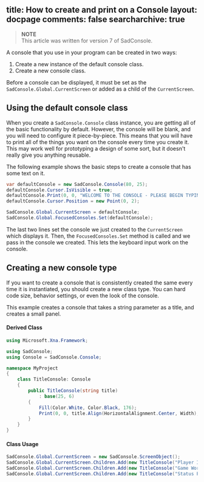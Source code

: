 title: How to create and print on a Console
layout: docpage
comments: false
searcharchive: true
---

>**NOTE**  
>This article was written for version 7 of SadConsole.

A console that you use in your program can be created in two ways:

1.  Create a new instance of the default console class.
1.  Create a new console class.

Before a console can be displayed, it must be set as the `SadConsole.Global.CurrentScreen` or added as a child of the `CurrentScreen`.

## Using the default console class
When you create a `SadConsole.Console` class instance, you are getting all of the basic functionality by default. However, the console will be blank, and you will need to configure it piece-by-piece. This means that you will have to print all of the things you want on the console every time you create it. This may work well for prototyping a design of some sort, but it doesn't really give you anything reusable.

The following example shows the basic steps to create a console that has some text on it.

```csharp
var defaultConsole = new SadConsole.Console(80, 25);
defaultConsole.Cursor.IsVisible = true;
defaultConsole.Print(0, 0, "WELCOME TO THE CONSOLE - PLEASE BEGIN TYPING");
defaultConsole.Cursor.Position = new Point(0, 2);

SadConsole.Global.CurrentScreen = defaultConsole;
SadConsole.Global.FocusedConsoles.Set(defaultConsole);
```

The last two lines set the console we just created to the `CurrentScreen` which displays it. Then, the `FocusedConsoles.Set` method is called and we pass in the console we created. This lets the keyboard input work on the console.

## Creating a new console type
If you want to create a console that is consistently created the same every time it is instantiated, you should create a new class type. You can hard code size, behavior settings, or even the look of the console.

This example creates a console that takes a string parameter as a title, and creates a small panel.

#### Derived Class
```csharp
using Microsoft.Xna.Framework;

using SadConsole;
using Console = SadConsole.Console;

namespace MyProject
{
    class TitleConsole: Console
    {
        public TitleConsole(string title)
            : base(25, 6)
        {
            Fill(Color.White, Color.Black, 176);
            Print(0, 0, title.Align(HorizontalAlignment.Center, Width), Color.Black, Color.Yellow);
        }
    }
}
```

#### Class Usage
```csharp
SadConsole.Global.CurrentScreen = new SadConsole.ScreenObject();
SadConsole.Global.CurrentScreen.Children.Add(new TitleConsole("Player Inventory") { Position = new Point(1, 1) });
SadConsole.Global.CurrentScreen.Children.Add(new TitleConsole("Game World") { Position = new Point(1, 8) });
SadConsole.Global.CurrentScreen.Children.Add(new TitleConsole("Status Panel") { Position = new Point(1, 15) });
```